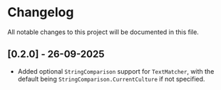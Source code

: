 ﻿# Changelog

All notable changes to this project will be documented in this file.

## [0.2.0] - 26-09-2025

- Added optional `StringComparison` support for `TextMatcher`, with the default being `StringComparison.CurrentCulture` if not specified.
